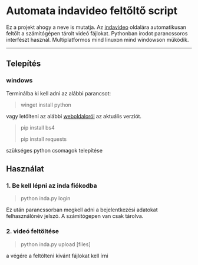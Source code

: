 # Automata indavideo feltőltő script
Ez a projekt ahogy a neve is mutatja. Az [indavideo](https://indavideo.hu/) oldalára automatikusan feltőlt a számitógépen tárolt videó fájlokat. Pythonban írodot parancssoros interfészt használ. Multiplatformos mind linuxon mind windowson müködik.

---
## Telepítés
### windows
Terminálba ki kell adni az alábbi parancsot:
> winget install python

vagy letölteni az alábbi [weboldaloról](https://www.python.org/downloads/) az aktuális verziót.

> pip install bs4
> 
> pip install requests

szükséges python csomagok telepítése
## Használat

### 1. Be kell lépni az inda fiókodba

> python inda.py login

Ez után parancssorban megkell adni a bejelentkezési adatokat felhasználónév jelszó. A számitógepen van csak tárolva.

### 2. videó feltöltése

> python inda.py upload [files]

a végére a feltölteni kivánt fájlokat kell írni
